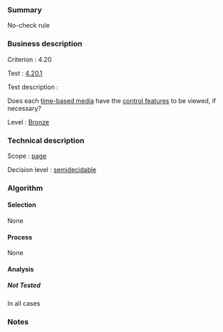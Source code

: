 ### Summary

No-check rule

### Business description

Criterion : 4.20

Test : [4.20.1](http://www.accessiweb.org/index.php/accessiweb-22-english-version.html#test-4-20-1)

Test description :

Does each [time-based
media](http://www.accessiweb.org/index.php/glossary-76.html#mMediaTemp)
have the [control
features](http://www.accessiweb.org/index.php/glossary-76.html#mFonctionControle)
to be viewed, if necessary?

Level : [Bronze](/en/category/rules-design/accessiweb-11/level/bronze)

### Technical description

Scope : [page](/en/category/rules-design/accessiweb-11/scope/page)

Decision level :
[semidecidable](/en/category/rules-design/accessiweb-11/decision-level/semidecidable)

### Algorithm

#### Selection

None

#### Process

None

#### Analysis

##### Not Tested

In all cases

### Notes


